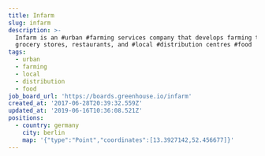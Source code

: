 ```yaml
---
title: Infarm
slug: infarm
description: >-
  Infarm is an #urban #farming services company that develops farming tech for
  grocery stores, restaurants, and #local #distribution centres #food
tags:
  - urban
  - farming
  - local
  - distribution
  - food
job_board_url: 'https://boards.greenhouse.io/infarm'
created_at: '2017-06-28T20:39:32.559Z'
updated_at: '2019-06-16T10:36:08.521Z'
positions:
  - country: germany
    city: berlin
    map: '{"type":"Point","coordinates":[13.3927142,52.456677]}'
---
```


